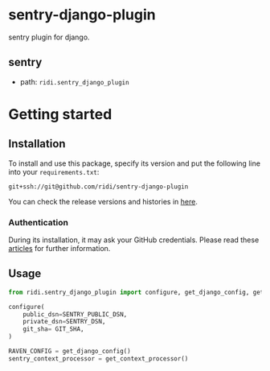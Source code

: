 # sentry-django-plugin

sentry plugin for django.

## sentry

* path: `ridi.sentry_django_plugin`

# Getting started

## Installation

To install and use this package, specify its version and put the following line into your `requirements.txt`:

```
git+ssh://git@github.com/ridi/sentry-django-plugin
```

You can check the release versions and histories in [here](https://github.com/ridi/sentry-django-plugin/releases).

### Authentication

During its installation, it may ask your GitHub credentials. Please read these [articles](https://help.github.com/articles/connecting-to-github-with-ssh/) for further information.

## Usage

```python
from ridi.sentry_django_plugin import configure, get_django_config, get_context_processor

configure(
    public_dsn=SENTRY_PUBLIC_DSN,
    private_dsn=SENTRY_DSN,
    git_sha= GIT_SHA,
)

RAVEN_CONFIG = get_django_config()
sentry_context_processor = get_context_processor()
```


